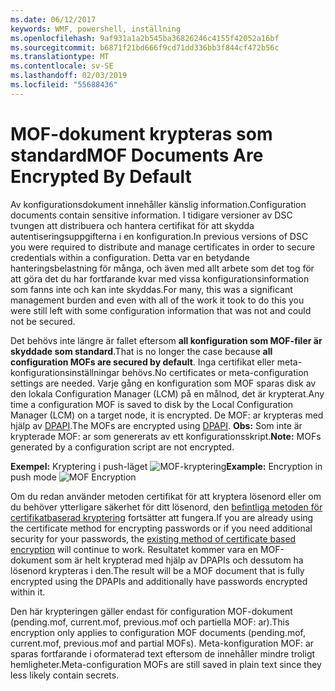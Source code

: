 ```yaml
---
ms.date: 06/12/2017
keywords: WMF, powershell, inställning
ms.openlocfilehash: 9af931a1a2b545ba36826246c4155f42052a16bf
ms.sourcegitcommit: b6871f21bd666f9cd71dd336bb3f844cf472b56c
ms.translationtype: MT
ms.contentlocale: sv-SE
ms.lasthandoff: 02/03/2019
ms.locfileid: "55688436"
---
```

# <a name="mof-documents-are-encrypted-by-default"></a><span data-ttu-id="09139-102">MOF-dokument krypteras som standard</span><span class="sxs-lookup"><span data-stu-id="09139-102">MOF Documents Are Encrypted By Default</span></span>

<span data-ttu-id="09139-103">Av konfigurationsdokument innehåller känslig information.</span><span class="sxs-lookup"><span data-stu-id="09139-103">Configuration documents contain sensitive information.</span></span> <span data-ttu-id="09139-104">I tidigare versioner av DSC tvungen att distribuera och hantera certifikat för att skydda autentiseringsuppgifterna i en konfiguration.</span><span class="sxs-lookup"><span data-stu-id="09139-104">In previous versions of DSC you were required to distribute and manage certificates in order to secure credentials within a configuration.</span></span> <span data-ttu-id="09139-105">Detta var en betydande hanteringsbelastning för många, och även med allt arbete som det tog för att göra det du har fortfarande kvar med vissa konfigurationsinformation som fanns inte och kan inte skyddas.</span><span class="sxs-lookup"><span data-stu-id="09139-105">For many, this was a significant management burden and even with all of the work it took to do this you were still left with some configuration information that was not and could not be secured.</span></span>

<span data-ttu-id="09139-106">Det behövs inte längre är fallet eftersom **all konfiguration som MOF-filer är skyddade som standard**.</span><span class="sxs-lookup"><span data-stu-id="09139-106">That is no longer the case because **all configuration MOFs are secured by default**.</span></span> <span data-ttu-id="09139-107">Inga certifikat eller meta-konfigurationsinställningar behövs.</span><span class="sxs-lookup"><span data-stu-id="09139-107">No certificates or meta-configuration settings are needed.</span></span> <span data-ttu-id="09139-108">Varje gång en konfiguration som MOF sparas disk av den lokala Configuration Manager (LCM) på en målnod, det är krypterat.</span><span class="sxs-lookup"><span data-stu-id="09139-108">Any time a configuration MOF is saved to disk by the Local Configuration Manager (LCM) on a target node, it is encrypted.</span></span> <span data-ttu-id="09139-109">De MOF: ar krypteras med hjälp av [DPAPI](https://msdn.microsoft.com/library/ms995355.aspx).</span><span class="sxs-lookup"><span data-stu-id="09139-109">The MOFs are encrypted using [DPAPI](https://msdn.microsoft.com/library/ms995355.aspx).</span></span> <span data-ttu-id="09139-110">**Obs:** Som inte är krypterade MOF: ar som genererats av ett konfigurationsskript.</span><span class="sxs-lookup"><span data-stu-id="09139-110">**Note:** MOFs generated by a configuration script are not encrypted.</span></span>

<span data-ttu-id="09139-111">**Exempel:** Kryptering i push-läget ![MOF-kryptering](../images/MOF_Encryption.jpg)</span><span class="sxs-lookup"><span data-stu-id="09139-111">**Example:** Encryption in push mode ![MOF Encryption](../images/MOF_Encryption.jpg)</span></span>

<span data-ttu-id="09139-112">Om du redan använder metoden certifikat för att kryptera lösenord eller om du behöver ytterligare säkerhet för ditt lösenord, den [befintliga metoden för certifikatbaserad kryptering](https://msdn.microsoft.com/powershell/dsc/securemof) fortsätter att fungera.</span><span class="sxs-lookup"><span data-stu-id="09139-112">If you are already using the certificate method for encrypting passwords or if you need additional security for your passwords, the [existing method of certificate based encryption](https://msdn.microsoft.com/powershell/dsc/securemof) will continue to work.</span></span> <span data-ttu-id="09139-113">Resultatet kommer vara en MOF-dokument som är helt krypterad med hjälp av DPAPIs och dessutom ha lösenord krypteras i den.</span><span class="sxs-lookup"><span data-stu-id="09139-113">The result will be a MOF document that is fully encrypted using the DPAPIs and additionally have passwords encrypted within it.</span></span>

<span data-ttu-id="09139-114">Den här krypteringen gäller endast för configuration MOF-dokument (pending.mof, current.mof, previous.mof och partiella MOF: ar).</span><span class="sxs-lookup"><span data-stu-id="09139-114">This encryption only applies to configuration MOF documents (pending.mof, current.mof, previous.mof and partial MOFs).</span></span> <span data-ttu-id="09139-115">Meta-konfiguration MOF: ar sparas fortfarande i oformaterad text eftersom de innehåller mindre troligt hemligheter.</span><span class="sxs-lookup"><span data-stu-id="09139-115">Meta-configuration MOFs are still saved in plain text since they less likely contain secrets.</span></span>
